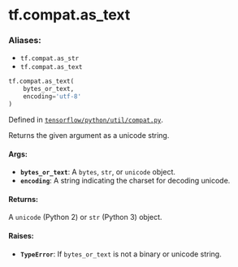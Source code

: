 <div itemscope itemtype="http://developers.google.com/ReferenceObject">
<meta itemprop="name" content="tf.compat.as_text" />
<meta itemprop="path" content="Stable" />
</div>

# tf.compat.as_text

### Aliases:

* `tf.compat.as_str`
* `tf.compat.as_text`

``` python
tf.compat.as_text(
    bytes_or_text,
    encoding='utf-8'
)
```



Defined in [`tensorflow/python/util/compat.py`](/code/stable/tensorflow/python/util/compat.py).

Returns the given argument as a unicode string.

#### Args:

* <b>`bytes_or_text`</b>: A `bytes`, `str`, or `unicode` object.
* <b>`encoding`</b>: A string indicating the charset for decoding unicode.


#### Returns:

A `unicode` (Python 2) or `str` (Python 3) object.


#### Raises:

* <b>`TypeError`</b>: If `bytes_or_text` is not a binary or unicode string.